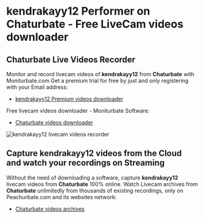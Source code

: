 # kendrakayy12 Performer on Chaturbate - Free LiveCam videos downloader

## Chaturbate Live Videos Recorder

Monitor and record livecam videos of **kendrakayy12** from **Chaturbate** with Moniturbate.com
Get a premium trial for free by just and only registering with your Email address:
* [kendrakayy12 Premium videos downloader](https://moniturbate.com/request-demo-licence-key.html)

Free livecam videos downloader - Moniturbate Software:
* [Chaturbate videos downloader](https://moniturbate.com/moniturbate-download-software.html)

![kendrakayy12 livecam videos recorder](https://peachurnet.com/templates/moniturbate-software.png)


## Capture kendrakayy12 videos from the Cloud and watch your recordings on Streaming

Without the need of downloading a software, capture **kendrakayy12** livecam videos from **Chaturbate** 100% online.
Watch Livecam archives from **Chaturbate** unlimitedly from thousands of existing recordings, only on Peachurbate.com and its websites network:
* [Chaturbate videos archives](https://peachurnet.com/)